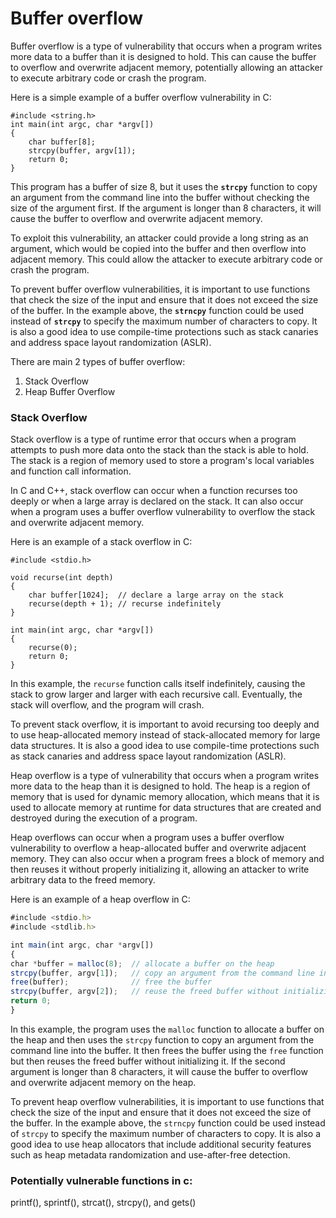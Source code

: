 # **Buffer overflow**

Buffer overflow is a type of vulnerability that occurs when a program writes more data to a buffer than it is designed to hold. This can cause the buffer to overflow and overwrite adjacent memory, potentially allowing an attacker to execute arbitrary code or crash the program.

Here is a simple example of a buffer overflow vulnerability in C:

```
#include <string.h>
int main(int argc, char *argv[])
{
    char buffer[8];
    strcpy(buffer, argv[1]);
    return 0;
}
```

This program has a buffer of size 8, but it uses the **`strcpy`** function to copy an argument from the command line into the buffer without checking the size of the argument first. If the argument is longer than 8 characters, it will cause the buffer to overflow and overwrite adjacent memory.

To exploit this vulnerability, an attacker could provide a long string as an argument, which would be copied into the buffer and then overflow into adjacent memory. This could allow the attacker to execute arbitrary code or crash the program.

To prevent buffer overflow vulnerabilities, it is important to use functions that check the size of the input and ensure that it does not exceed the size of the buffer. In the example above, the **`strncpy`** function could be used instead of **`strcpy`** to specify the maximum number of characters to copy. It is also a good idea to use compile-time protections such as stack canaries and address space layout randomization (ASLR).

There are main 2 types of buffer overflow:

1. Stack Overflow
2. Heap Buffer Overflow

### **Stack Overflow**

Stack overflow is a type of runtime error that occurs when a program attempts to push more data onto the stack than the stack is able to hold. The stack is a region of memory used to store a program's local variables and function call information.

In C and C++, stack overflow can occur when a function recurses too deeply or when a large array is declared on the stack. It can also occur when a program uses a buffer overflow vulnerability to overflow the stack and overwrite adjacent memory.

Here is an example of a stack overflow in C:

```
#include <stdio.h>

void recurse(int depth)
{
    char buffer[1024];  // declare a large array on the stack
    recurse(depth + 1); // recurse indefinitely
}

int main(int argc, char *argv[])
{
    recurse(0);
    return 0;
}
```

In this example, the `recurse` function calls itself indefinitely, causing the stack to grow larger and larger with each recursive call. Eventually, the stack will overflow, and the program will crash.

To prevent stack overflow, it is important to avoid recursing too deeply and to use heap-allocated memory instead of stack-allocated memory for large data structures. It is also a good idea to use compile-time protections such as stack canaries and address space layout randomization (ASLR).

Heap overflow is a type of vulnerability that occurs when a program writes more data to the heap than it is designed to hold. The heap is a region of memory that is used for dynamic memory allocation, which means that it is used to allocate memory at runtime for data structures that are created and destroyed during the execution of a program.

Heap overflows can occur when a program uses a buffer overflow vulnerability to overflow a heap-allocated buffer and overwrite adjacent memory. They can also occur when a program frees a block of memory and then reuses it without properly initializing it, allowing an attacker to write arbitrary data to the freed memory.

Here is an example of a heap overflow in C:

```jsx
#include <stdio.h>
#include <stdlib.h>

int main(int argc, char *argv[])
{
char *buffer = malloc(8);  // allocate a buffer on the heap
strcpy(buffer, argv[1]);   // copy an argument from the command line into the buffer
free(buffer);              // free the buffer
strcpy(buffer, argv[2]);   // reuse the freed buffer without initializing it
return 0;
}
```

In this example, the program uses the `malloc` function to allocate a buffer on the heap and then uses the `strcpy` function to copy an argument from the command line into the buffer. It then frees the buffer using the `free` function but then reuses the freed buffer without initializing it. If the second argument is longer than 8 characters, it will cause the buffer to overflow and overwrite adjacent memory on the heap.

To prevent heap overflow vulnerabilities, it is important to use functions that check the size of the input and ensure that it does not exceed the size of the buffer. In the example above, the `strncpy` function could be used instead of `strcpy` to specify the maximum number of characters to copy. It is also a good idea to use heap allocators that include additional security features such as heap metadata randomization and use-after-free detection.

### **Potentially vulnerable functions in c:**

printf(), sprintf(), strcat(), strcpy(), and gets()
